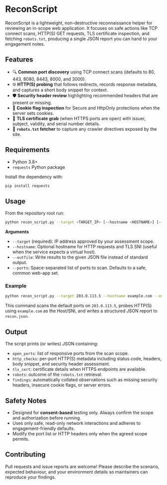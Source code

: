 # ReconScript

ReconScript is a lightweight, non-destructive reconnaissance helper for reviewing an in-scope web application. It focuses on safe actions like TCP connect scans, HTTP(S) GET requests, TLS certificate inspection, and fetching `robots.txt`, producing a single JSON report you can hand to your engagement notes.

## Features
- 🔍 **Common port discovery** using TCP connect scans (defaults to 80, 443, 8080, 8443, 8000, and 3000).
- 🌐 **HTTP(S) probing** that follows redirects, records response metadata, and captures a short body snippet for context.
- 🛡️ **Security header review** highlighting recommended headers that are present or missing.
- 🍪 **Cookie flag inspection** for Secure and HttpOnly protections when the server sets cookies.
- 🔐 **TLS certificate grab** (when HTTPS ports are open) with issuer, subject, validity, and serial number details.
- 🤖 **`robots.txt` fetcher** to capture any crawler directives exposed by the site.

## Requirements
- Python 3.8+
- `requests` Python package

Install the dependency with:

```bash
pip install requests
```

## Usage
From the repository root run:

```bash
python recon_script.py --target <TARGET_IP> [--hostname <HOSTNAME>] [--outfile results.json] [--ports 80 443]
```

**Arguments**
- `--target` (required): IP address approved by your assessment scope.
- `--hostname`: Optional hostname for HTTP requests and TLS SNI (useful when the service expects a virtual host).
- `--outfile`: Write results to the given JSON file instead of standard output.
- `--ports`: Space-separated list of ports to scan. Defaults to a safe, common web-app set.

### Example

```bash
python recon_script.py --target 203.0.113.5 --hostname example.com --outfile recon.json
```

This command scans the default ports on `203.0.113.5`, probes HTTP(S) using `example.com` as the Host/SNI, and writes a structured JSON report to `recon.json`.

## Output
The script prints (or writes) JSON containing:
- `open_ports`: list of responsive ports from the scan scope.
- `http_checks`: per-port HTTP(S) metadata including status code, headers, body snippet, and security header assessment.
- `tls_cert`: certificate details when HTTPS endpoints are available.
- `robots`: outcome of the `robots.txt` retrieval.
- `findings`: automatically collated observations such as missing security headers, insecure cookie flags, or server errors.

## Safety Notes
- Designed for **consent-based** testing only. Always confirm the scope and authorization before running.
- Uses only safe, read-only network interactions and adheres to engagement-friendly defaults.
- Modify the port list or HTTP headers only when the agreed scope permits.

## Contributing
Pull requests and issue reports are welcome! Please describe the scenario, expected behaviour, and your environment details so maintainers can reproduce your findings.
